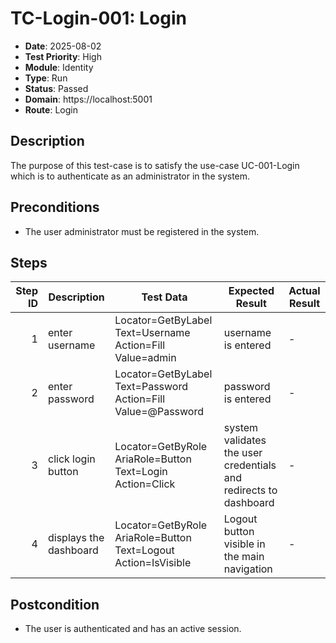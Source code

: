 # TC-Login-001: Login

- **Date**: 2025-08-02
- **Test Priority**: High
- **Module**: Identity
- **Type**: Run
- **Status**: Passed
- **Domain**: https://localhost:5001
- **Route**: Login

## Description

The purpose of this test-case is to satisfy the use-case UC-001-Login which is to authenticate as an administrator in the system.

## Preconditions

- The user administrator must be registered in the system.

## Steps

| Step ID | Description            | Test Data                                                      | Expected Result                                                  | Actual Result |
| -------:| ---------------------- | -------------------------------------------------------------- | ---------------------------------------------------------------- | ------------- |
| 1       | enter username         | Locator=GetByLabel Text=Username Action=Fill Value=admin       | username is entered                                              | -             |
| 2       | enter password         | Locator=GetByLabel Text=Password Action=Fill Value=@Password    | password is entered                                              | -             |
| 3       | click login button     | Locator=GetByRole AriaRole=Button Text=Login Action=Click      | system validates the user credentials and redirects to dashboard | -             |
| 4       | displays the dashboard | Locator=GetByRole AriaRole=Button Text=Logout Action=IsVisible | Logout button visible in the main navigation                     | -             |

## Postcondition

- The user is authenticated and has an active session.
